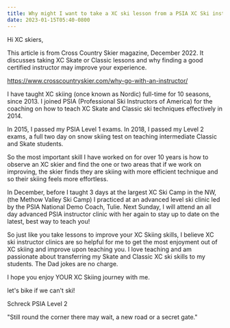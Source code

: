 ```yaml
---
title: Why might I want to take a XC ski lesson from a PSIA XC Ski instructor?
date: 2023-01-15T05:40-0800
---
```

Hi XC skiers,

 This article is from Cross Country Skier magazine, December 2022.  It discusses taking XC Skate or Classic lessons and why finding a good certified instructor may improve your experience. 

<https://www.crosscountryskier.com/why-go-with-an-instructor/>

 I have taught XC skiing (once known as Nordic) full-time for 10 seasons, since 2013.  I joined PSIA (Professional Ski Instructors of America) for the coaching on how to teach XC Skate and Classic ski techniques effectively in 2014.  

In 2015, I passed my PSIA Level 1 exams.  In 2018, I passed my Level 2 exams, a full two day on snow skiing test on teaching intermediate Classic and Skate students.  

So the most important skill I have worked on for over 10 years is how to observe an XC skier and find the one or two areas that if we work on improving, the skier finds they are skiing with more efficient technique and so their skiing feels more effortless.

 In December, before I taught 3 days at the largest XC Ski Camp in the NW, (the Methow Valley Ski Camp) I practiced at an advanced level ski clinic led by the PSIA National Demo Coach, Tulie.  Next Sunday, I will attend an all day advanced PSIA instructor clinic with her again to stay up to date on the latest, best way to teach you!

So just like you take lessons to improve your XC Skiing skills, I believe XC ski instructor clinics are so helpful for me to get the most enjoyment out of XC skiing and improve upon teaching you.  I love teaching and am passionate about transferring my Skate and Classic XC ski skills to my students.  The Dad jokes are no charge.

 I hope you enjoy YOUR XC Skiing journey with me.

let's bike if we can't ski!

Schreck
PSIA Level 2

"Still round the corner there may wait,
a new road or a secret gate."
